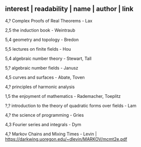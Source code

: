 
interest | readability | name | author | link
---------------------------------------
4,?   Complex Proofs of Real Theorems - Lax

2,5   the induction book - Weintraub
   
5,4   geometry and topology - Bredon

5,5   lectures on finite fields - Hou

5,4   algebraic number theory - Stewart, Tall

5,?   algebraic number fields - Janusz

4,5   curves and surfaces - Abate, Toven

4,?   principles of harmonic analysis

1,5   the enjoyment of mathematics - Rademacher, Toeplitz

?,?   introduction to the theory of quadratic forms over fields - Lam

4,?   the science of programming - Gries

4,3   Fourier series and integrals - Dym

4,?   Markov Chains and Mixing Times - Levin | https://darkwing.uoregon.edu/~dlevin/MARKOV/mcmt2e.pdf

